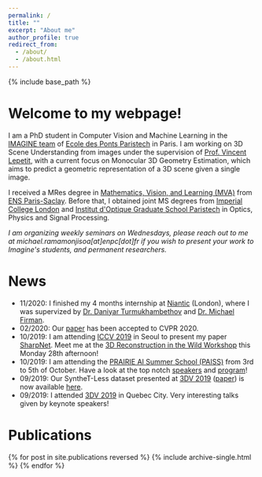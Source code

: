 ```yaml
---
permalink: /
title: ""
excerpt: "About me"
author_profile: true
redirect_from: 
  - /about/
  - /about.html
---
```


{% include base_path %}


Welcome to my webpage!
======

I am a PhD student in Computer Vision and Machine Learning in the [IMAGINE team](http://imagine.enpc.fr/) of [Ecole des Ponts Paristech](http://www.enpc.fr/) in Paris. I am working on 3D Scene Understanding from images under the supervision of [Prof. Vincent Lepetit](http://imagine.enpc.fr/~lepetitv/), with a current focus on Monocular 3D Geometry Estimation, which aims to predict a geometric representation of a 3D scene given a single image. 

I received a MRes degree in [Mathematics, Vision, and Learning (MVA)](http://math.ens-paris-saclay.fr/version-francaise/formations/master-mva/) from [ENS Paris-Saclay](http://ens-paris-saclay.fr/). Before that, I obtained joint MS degrees from [Imperial College London](https://www.imperial.ac.uk/) and [Institut d'Optique Graduate School Paristech](https://www.institutoptique.fr/) in Optics, Physics and Signal Processing. 

*I am organizing weekly seminars on Wednesdays, please reach out to me at michael.ramamonjisoa[at]enpc[dot]fr if you wish to present your work to Imagine's students, and permanent researchers.*

News
======
- 11/2020: I finished my 4 months internship at [Niantic](https://research.nianticlabs.com/) (London), where I was supervized by [Dr. Daniyar Turmukhambethov](https://dantkz.github.io/about/) and [Dr. Michael Firman](http://www.michaelfirman.co.uk/).
- 02/2020: Our [paper](https://michaelramamonjisoa.github.io/projects/DisplacementFields) has been accepted to CVPR 2020.
- 10/2019: I am attending [ICCV 2019](http://iccv2019.thecvf.com/) in Seoul to present my paper [SharpNet](https://arxiv.org/pdf/1905.08598). Meet me at the [3D Reconstruction in the Wild Workshop](http://3drw2019.dgcv.nii.ac.jp/) this Monday 28th afternoon!
- 10/2019: I am attending the [PRAIRIE AI Summer School (PAISS)](https://project.inria.fr/paiss/) from 3rd to 5th of October. Have a look at the top notch [speakers](https://project.inria.fr/paiss/speakers/) and [program](https://project.inria.fr/paiss/program/)!
- 09/2019: Our SyntheT-Less dataset presented at [3DV 2019](http://3dv19.gel.ulaval.ca/) ([paper](https://arxiv.org/pdf/1908.07640.pdf)) is now available [here](https://github.com/MichaelRamamonjisoa/SyntheT-Less).
- 09/2019: I attended [3DV 2019](http://3dv19.gel.ulaval.ca/) in Quebec City. Very interesting talks given by keynote speakers!


Publications
======
{% for post in site.publications reversed %}
  {% include archive-single.html %}
{% endfor %}

